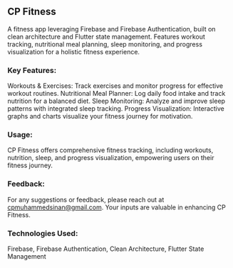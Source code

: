 ## CP Fitness
A fitness app leveraging Firebase and Firebase Authentication, built on clean architecture and Flutter state management. Features workout tracking, nutritional meal planning, sleep monitoring, and progress visualization for a holistic fitness experience.

### Key Features:
Workouts & Exercises: Track exercises and monitor progress for effective workout routines.
Nutritional Meal Planner: Log daily food intake and track nutrition for a balanced diet.
Sleep Monitoring: Analyze and improve sleep patterns with integrated sleep tracking.
Progress Visualization: Interactive graphs and charts visualize your fitness journey for motivation.
### Usage:
CP Fitness offers comprehensive fitness tracking, including workouts, nutrition, sleep, and progress visualization, empowering users on their fitness journey.

### Feedback:
For any suggestions or feedback, please reach out at cpmuhammedsinan@gmail.com. Your inputs are valuable in enhancing CP Fitness.

### Technologies Used:
Firebase, Firebase Authentication, Clean Architecture, Flutter State Management

